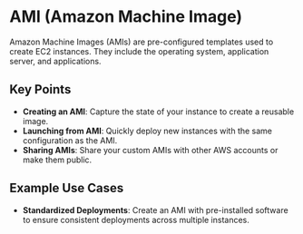 # AMI (Amazon Machine Image)

Amazon Machine Images (AMIs) are pre-configured templates used to create EC2 instances. They include the operating system, application server, and applications.

## Key Points

- **Creating an AMI**: Capture the state of your instance to create a reusable image.
- **Launching from AMI**: Quickly deploy new instances with the same configuration as the AMI.
- **Sharing AMIs**: Share your custom AMIs with other AWS accounts or make them public.

## Example Use Cases

- **Standardized Deployments**: Create an AMI with pre-installed software to ensure consistent deployments across multiple instances.